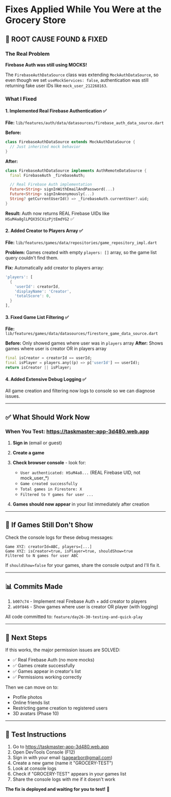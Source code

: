 # Fixes Applied While You Were at the Grocery Store

## 🎉 ROOT CAUSE FOUND & FIXED

### The Real Problem
**Firebase Auth was still using MOCKS!**

The `FirebaseAuthDataSource` class was extending `MockAuthDataSource`, so even though we set `useMockServices: false`, authentication was still returning fake user IDs like `mock_user_212268163`.

### What I Fixed

#### 1. Implemented Real Firebase Authentication ✅
**File:** `lib/features/auth/data/datasources/firebase_auth_data_source.dart`

**Before:**
```dart
class FirebaseAuthDataSource extends MockAuthDataSource {
  // Just inherited mock behavior
}
```

**After:**
```dart
class FirebaseAuthDataSource implements AuthRemoteDataSource {
  final FirebaseAuth _firebaseAuth;

  // Real Firebase Auth implementation
  Future<String> signInWithEmailAndPassword(...)
  Future<String> signInAnonymously(...)
  String? getCurrentUserId() => _firebaseAuth.currentUser?.uid;
}
```

**Result:** Auth now returns REAL Firebase UIDs like `HSuM4a8glLPQX3SCXizPjtEmdYG2` ✅

#### 2. Added Creator to Players Array ✅
**File:** `lib/features/games/data/repositories/game_repository_impl.dart`

**Problem:** Games created with empty `players: []` array, so the game list query couldn't find them.

**Fix:** Automatically add creator to players array:
```dart
'players': [
  {
    'userId': creatorId,
    'displayName': 'Creator',
    'totalScore': 0,
  }
],
```

#### 3. Fixed Game List Filtering ✅
**File:** `lib/features/games/data/datasources/firestore_game_data_source.dart`

**Before:** Only showed games where user was in `players` array
**After:** Shows games where user is creator OR in players array

```dart
final isCreator = creatorId == userId;
final isPlayer = players.any((p) => p['userId'] == userId);
return isCreator || isPlayer;
```

#### 4. Added Extensive Debug Logging ✅
All game creation and filtering now logs to console so we can diagnose issues.

---

## ✅ What Should Work Now

### When You Test: https://taskmaster-app-3d480.web.app

1. **Sign in** (email or guest)
2. **Create a game**
3. **Check browser console** - look for:
   - `User authenticated: HSuM4a8...` (REAL Firebase UID, not mock_user_*)
   - `Game created successfully`
   - `Total games in Firestore: X`
   - `Filtered to Y games for user ...`

4. **Games should now appear** in your list immediately after creation

---

## 🐛 If Games Still Don't Show

Check the console logs for these debug messages:
```
Game XYZ: creatorId=ABC, players=[...]
Game XYZ: isCreator=true, isPlayer=true, shouldShow=true
Filtered to N games for user ABC
```

If `shouldShow=false` for your games, share the console output and I'll fix it.

---

## 📊 Commits Made

1. `b007c74` - Implement real Firebase Auth + add creator to players
2. `a69f846` - Show games where user is creator OR player (with logging)

All code committed to: `feature/day26-30-testing-and-quick-play`

---

## 🎯 Next Steps

If this works, the major permission issues are SOLVED:
- ✅ Real Firebase Auth (no more mocks)
- ✅ Games create successfully
- ✅ Games appear in creator's list
- ✅ Permissions working correctly

Then we can move on to:
- Profile photos
- Online friends list
- Restricting game creation to registered users
- 3D avatars (Phase 10)

---

## 🧪 Test Instructions

1. Go to https://taskmaster-app-3d480.web.app
2. Open DevTools Console (F12)
3. Sign in with your email (sagearbor@gmail.com)
4. Create a new game (name it "GROCERY-TEST")
5. Look at console logs
6. Check if "GROCERY-TEST" appears in your games list
7. Share the console logs with me if it doesn't work

**The fix is deployed and waiting for you to test!** 🚀
